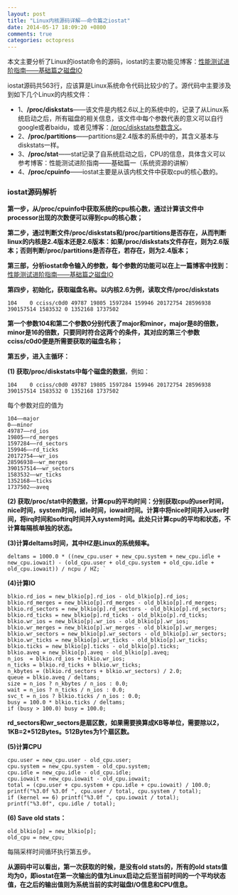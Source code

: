```yaml
---
layout: post
title: "Linux内核源码详解——命令篇之iostat"
date: 2014-05-17 18:09:20 +0800
comments: true
categories: octopress
---
```

本文主要分析了Linux的iostat命令的源码，iostat的主要功能见博客：[性能测试进阶指南——基础篇之磁盘IO](http://www.loveyqq.tk/blog/2014/05/09/xing-neng-ce-shi-jin-jie-zhi-nan-ji-chu-pian-zhi-ci-pan-io/)

iostat源码共563行，应该算是Linux系统命令代码比较少的了。源代码中主要涉及到如下几个Linux的内核文件：

* 1、**/proc/diskstats**——该文件是内核2.6以上的系统中的，记录了从Linux系统启动之后，所有磁盘的相关信息，该文件中每个参数代表的意义可以自行google或者baidu，或者见博客：[/proc/diskstats参数含义](http://blog.csdn.net/tenfyguo/article/details/7477526)。  
* 2、**/proc/partitions**——partitions是2.4版本的系统中的，其含义基本与diskstats一样。  
* 3、**/proc/stat**——stat记录了自系统启动之后，CPU的信息，具体含义可以参考博客：性能测试进阶指南——基础篇一（系统资源的讲解）  
* 4、**/proc/cpuinfo**——iostat主要是从该内核文件中获取cpu的核心数的。

### iostat源码解析

**第一步，从/proc/cpuinfo中获取系统的cpu核心数，通过计算该文件中processor出现的次数便可以得到cpu的核心数；**

**第二步，通过判断文件/proc/diskstats和/proc/partitions是否存在，从而判断linux的内核是2.4版本还是2.6版本：如果/proc/diskstats文件存在，则为2.6版本；否则判断/proc/partitions是否存在，若存在，则为2.4版本；**

**第三部，分析iostat命令输入的参数，每个参数的功能可以在上一篇博客中找到：**[性能测试进阶指南——基础篇之磁盘IO](http://www.loveyqq.tk/blog/2014/05/09/xing-neng-ce-shi-jin-jie-zhi-nan-ji-chu-pian-zhi-ci-pan-io/)

**第四步，初始化，获取磁盘名称。以内核2.6为例，读取文件/proc/diskstats**

    104    0 cciss/c0d0 49787 19805 1597284 159946 20172754 28596938 390157514 1583532 0 1352168 1737502  
**第一个参数104和第二个参数0分别代表了major和minor，major是8的倍数，minor是16的倍数，只要同时符合这两个的条件，其对应的第三个参数cciss/c0d0便是所需要获取的磁盘名称；**

**第五步，进入主循环：**

**(1) 获取/proc/diskstats中每个磁盘的数据**，例如：

    104    0 cciss/c0d0 49787 19805 1597284 159946 20172754 28596938 390157514 1583532 0 1352168 1737502
每个参数对应的值为

    104——major  
    0——minor  
    49787——rd_ios  
    19805——rd_merges  
    1597284——rd_sectors  
    159946——rd_ticks  
    20172754——wr_ios  
    28596938——wr_merges  
    390157514——wr_sectors  
    1583532——wr_ticks  
    1352168——ticks  
    1737502——aveq  

**(2) 获取/proc/stat中的数据，计算cpu的平均时间：分别获取cpu的user时间，nice时间，system时间，idle时间，iowait时间。计算中将nice时间并入user时间，将irq时间和softirq时间并入system时间。此处只计算cpu的平均和状态，不计算每隔核单独的状态。**

**(3)计算deltams时间，其中HZ是Linux的系统频率。**

    deltams = 1000.0 * ((new_cpu.user + new_cpu.system + new_cpu.idle + new_cpu.iowait) - (old_cpu.user + old_cpu.system + old_cpu.idle + old_cpu.iowait)) / ncpu / HZ; `


**(4)计算IO**

    blkio.rd_ios = new_blkio[p].rd_ios - old_blkio[p].rd_ios;
    blkio.rd_merges = new_blkio[p].rd_merges - old_blkio[p].rd_merges;
    blkio.rd_sectors = new_blkio[p].rd_sectors - old_blkio[p].rd_sectors;
    blkio.rd_ticks = new_blkio[p].rd_ticks - old_blkio[p].rd_ticks;
    blkio.wr_ios = new_blkio[p].wr_ios - old_blkio[p].wr_ios;
    blkio.wr_merges = new_blkio[p].wr_merges - old_blkio[p].wr_merges; 
    blkio.wr_sectors = new_blkio[p].wr_sectors - old_blkio[p].wr_sectors;
    blkio.wr_ticks = new_blkio[p].wr_ticks - old_blkio[p].wr_ticks;
    blkio.ticks = new_blkio[p].ticks - old_blkio[p].ticks;
    blkio.aveq = new_blkio[p].aveq - old_blkio[p].aveq;
    n_ios  = blkio.rd_ios + blkio.wr_ios;
    n_ticks = blkio.rd_ticks + blkio.wr_ticks;
    n_kbytes = (blkio.rd_sectors + blkio.wr_sectors) / 2.0;
    queue = blkio.aveq / deltams;
    size = n_ios ? n_kbytes / n_ios : 0.0;
    wait = n_ios ? n_ticks / n_ios : 0.0;
    svc_t = n_ios ? blkio.ticks / n_ios : 0.0;
    busy = 100.0 * blkio.ticks / deltams; 
    if (busy > 100.0) busy = 100.0;

**rd_sectors和wr_sectors是扇区数，如果需要换算成KB等单位，需要除以2，1KB=2*512Bytes。512Bytes为1个扇区数。**

**(5)计算CPU**

    cpu.user = new_cpu.user - old_cpu.user;
    cpu.system = new_cpu.system - old_cpu.system;
    cpu.idle = new_cpu.idle - old_cpu.idle;
    cpu.iowait = new_cpu.iowait - old_cpu.iowait;
    total = (cpu.user + cpu.system + cpu.idle + cpu.iowait) / 100.0;
    printf("%3.0f %3.0f ", cpu.user / total, cpu.system / total);
    if (kernel == 6) printf("%3.0f ", cpu.iowait / total);
    printf("%3.0f", cpu.idle / total);
    
**(6) Save old stats：**

    old_blkio[p] = new_blkio[p];
    old_cpu = new_cpu;
    
每隔采样时间循环执行第五步。

**从源码中可以看出，第一次获取的时候，是没有old stats的，所有的old stats值均为0，即iostat在第一次输出的值为Linux启动之后至当前时间的一个平均状态值，在之后的输出值则为系统当前的实时磁盘I/O信息和CPU信息。**
